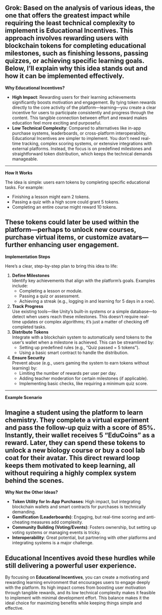 Grok: Based on the analysis of various ideas, the one that offers the greatest impact while requiring the least technical complexity to implement is **Educational Incentives**. This approach involves rewarding users with blockchain tokens for completing educational milestones, such as finishing lessons, passing quizzes, or achieving specific learning goals. Below, I’ll explain why this idea stands out and how it can be implemented effectively.  
---

**Why Educational Incentives?**

* **High Impact**: Rewarding users for their learning achievements significantly boosts motivation and engagement. By tying token rewards directly to the core activity of the platform—learning—you create a clear incentive for users to participate consistently and progress through the content. This tangible connection between effort and reward makes education feel more exciting and purposeful.  
* **Low Technical Complexity**: Compared to alternatives like in-app purchase systems, leaderboards, or cross-platform interoperability, Educational Incentives are simpler to implement. You don’t need real-time tracking, complex scoring systems, or extensive integrations with external platforms. Instead, the focus is on predefined milestones and straightforward token distribution, which keeps the technical demands manageable.

---

**How It Works**

The idea is simple: users earn tokens by completing specific educational tasks. For example:

* Finishing a lesson might earn 2 tokens.  
* Passing a quiz with a high score could grant 5 tokens.  
* Completing an entire course might reward 10 tokens.

These tokens could later be used within the platform—perhaps to unlock new courses, purchase virtual items, or customize avatars—further enhancing user engagement.  
---

**Implementation Steps**

Here’s a clear, step-by-step plan to bring this idea to life:

1. **Define Milestones**  
   Identify key achievements that align with the platform’s goals. Examples include:  
   * Completing a lesson or module.  
   * Passing a quiz or assessment.  
   * Achieving a streak (e.g., logging in and learning for 5 days in a row).  
2. **Track Progress**  
   Use existing tools—like Unity’s built-in systems or a simple database—to detect when users reach these milestones. This doesn’t require real-time updates or complex algorithms; it’s just a matter of checking off completed tasks.  
3. **Distribute Tokens**  
   Integrate with a blockchain system to automatically send tokens to the user’s wallet when a milestone is achieved. This can be streamlined by:  
   * Setting up predefined rules (e.g., “Quiz passed \= 5 tokens”).  
   * Using a basic smart contract to handle the distribution.  
4. **Ensure Security**  
   Prevent abuse (e.g., users gaming the system to earn tokens without learning) by:  
   * Limiting the number of rewards per user per day.  
   * Adding teacher moderation for certain milestones (if applicable).  
   * Implementing basic checks, like requiring a minimum quiz score.

---

**Example Scenario**

Imagine a student using the platform to learn chemistry. They complete a virtual experiment and pass the follow-up quiz with a score of 85%. Instantly, their wallet receives 5 “EduCoins” as a reward. Later, they can spend these tokens to unlock a new biology course or buy a cool lab coat for their avatar. This direct reward loop keeps them motivated to keep learning, all without requiring a highly complex system behind the scenes.  
---

**Why Not the Other Ideas?**

* **Token Utility for In-App Purchases**: High impact, but integrating blockchain wallets and smart contracts for purchases is technically demanding.  
* **Gamification (Leaderboards)**: Engaging, but real-time scoring and anti-cheating measures add complexity.  
* **Community Building (Voting/Events)**: Fosters ownership, but setting up voting systems or managing events is tricky.  
* **Interoperability**: Great potential, but partnering with other platforms and integrating systems is a major challenge.

Educational Incentives avoid these hurdles while still delivering a powerful user experience.  
---

By focusing on **Educational Incentives**, you can create a motivating and rewarding learning environment that encourages users to engage deeply with the platform. Its high impact comes from boosting user motivation through tangible rewards, and its low technical complexity makes it feasible to implement with minimal development effort. This balance makes it the ideal choice for maximizing benefits while keeping things simple and effective.  
